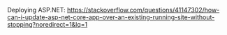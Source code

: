 Deploying ASP.NET:
<https://stackoverflow.com/questions/41147302/how-can-i-update-asp-net-core-app-over-an-existing-running-site-without-stopping?noredirect=1&lq=1>
